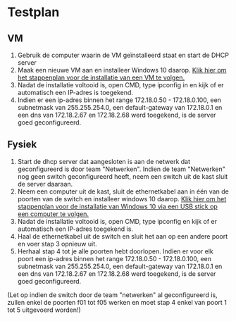 # Testplan
## VM
1. Gebruik de computer waarin de VM geïnstalleerd staat en start de DHCP server
2. Maak een nieuwe VM aan en installeer Windows 10 daarop. [Klik hier om het stappenplan voor de installatie van een VM te volgen.](https://www.extremetech.com/computing/198427-how-to-install-windows-10-in-a-virtual-machine)
3. Nadat de installatie voltooid is, open CMD, type ipconfig in en kijk of er automatisch een IP-adres is toegekend.
4. Indien er een ip-adres binnen het range 172.18.0.50 - 172.18.0.100, een subnetmask van 255.255.254.0, een default-gateway van 172.18.0.1 en een dns van 172.18.2.67 en 172.18.2.68 werd toegekend, is de server goed geconfigureerd.

## Fysiek
1. Start de dhcp server dat aangesloten is aan de netwerk dat geconfigureerd is door team "Netwerken". Indien de team "Netwerken" nog geen switch geconfigureerd heeft, neem een switch uit de kast sluit de server daaraan.
2. Neem een computer uit de kast, sluit de ethernetkabel aan in één van de poorten van de switch en installeer windows 10 daarop. [Klik hier om het stappenplan voor de installatie van Windows 10 via een USB stick op een computer te volgen.](https://www.youtube.com/watch?v=SKbR6XT7fcA)
3. Nadat de installatie voltooid is, open CMD, type ipconfig en kijk of er automatisch een IP-adres toegekend is.
4. Haal de ethernetkabel uit de switch  en sluit het aan op een andere poort en voer stap 3 opnieuw uit.
5. Herhaal stap 4 tot je alle poorten hebt doorlopen. Indien er voor elk poort een ip-adres binnen het range 172.18.0.50 - 172.18.0.100, een subnetmask van 255.255.254.0, een default-gateway van 172.18.0.1 en een dns van 172.18.2.67 en 172.18.2.68 werd toegekend, is de server goed geconfigureerd.

(Let op indien de switch door de team "netwerken" al geconfigureerd is, zullen enkel de poorten f01 tot f05 werken en moet stap 4 enkel van poort 1 tot 5 uitgevoerd worden!)
